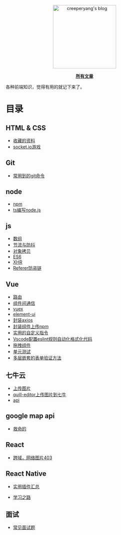 <p align="center">
  <a href="https://github.com/creeperyang/blog">
  <img width="202" alt="creeperyang's blog" src="https://cloud.githubusercontent.com/assets/8046480/14981004/d3108ee0-115e-11e6-8f35-b4320b214947.png">
  </a>
</p>

<p align="center">
<a href="https://github.com/lensh/blog/issues"><b>所有文章</b></a>
</p>

各种前端知识，觉得有用的就记下来了。

# 目录

## HTML & CSS
- [收藏的资料](https://github.com/heikaimu/blog/issues/25)
- [socket.io游戏](https://example-io-game.victorzhou.com/)

## Git

- [常用到的git命令](https://github.com/heikaimu/blog/issues/1)

## node

- [npm](https://github.com/heikaimu/blog/issues/13)
- [ts编写node.js](https://github.com/heikaimu/blog/issues/15)

## js

- [数组](https://github.com/heikaimu/blog/issues/2)
- [节流与防抖](https://github.com/heikaimu/blog/issues/3)
- [对象拷贝](https://github.com/heikaimu/blog/issues/4)
- [ES6](https://github.com/heikaimu/blog/issues/12)
- [XHR](https://github.com/heikaimu/blog/issues/22)
- [Referer防盗链](https://github.com/heikaimu/blog/issues/23)

## Vue

- [路由](https://github.com/heikaimu/blog/issues/5)
- [组件间通信](https://github.com/heikaimu/blog/issues/6)
- [vuex](https://github.com/heikaimu/blog/issues/7)
- [element-ui](https://github.com/heikaimu/blog/issues/8)
- [封装axios](https://github.com/heikaimu/blog/issues/9)
- [封装组件上传npm](https://github.com/heikaimu/blog/issues/14)
- [实用的自定义指令](https://github.com/heikaimu/blog/issues/16)
- [Vscode配置eslint规则自动化格式化代码](https://github.com/heikaimu/blog/issues/17)
- [拖拽组件](https://github.com/heikaimu/blog/issues/19)
- [单元测试](https://github.com/heikaimu/blog/issues/21)
- [多层嵌套的表单验证方法](https://github.com/heikaimu/blog/issues/24)
## 七牛云

- [上传图片](https://github.com/heikaimu/blog/issues/10)
- [quill-editor上传图片到七牛](https://github.com/heikaimu/blog/issues/11)
- [api](https://www.jianshu.com/p/e6f072839282)


## google map api
- [救命的](https://www.cnblogs.com/lsr17/p/7365864.html)

## React
- [跨域，网络图片403](https://github.com/heikaimu/blog/issues/18)

## React Native
- [实用插件汇总](https://blog.csdn.net/u010241631/article/details/81063414)

- [学习之路](https://github.com/heikaimu/blog/issues/20)

## 面试
- [常见面试题](https://uvdream.github.io/blog-vuepress/interview/)
